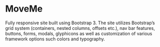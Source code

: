 MoveMe
======

Fully responsive site built using Bootstrap 3. The site utilizes Bootstrap’s grid system (containers, nested columns, offsets etc.), nav bar features, buttons, forms, modals, glyphicons as well as customization of various framework options such colors and typography.
